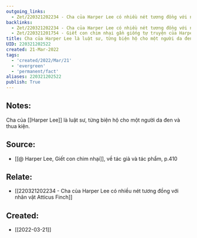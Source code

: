 ```yaml
---
outgoing_links:
  - Zet/220321202234 - Cha của Harper Lee có nhiều nét tương đồng với nhân vật Atticus Finch
backlinks:
  - Zet/220321202234 - Cha của Harper Lee có nhiều nét tương đồng với nhân vật Atticus Finch
  - Zet/220321201754 - Giết con chim nhại gần giống tự truyện của Harper Lee
title: Cha của Harper Lee là luật sư, từng biện hộ cho một người da đen
UID: 220321202522
created: 21-Mar-2022
tags:
  - 'created/2022/Mar/21'
  - 'evergreen'
  - 'permanent/fact'
aliases: 220321202522
publish: True
---
```

## Notes:
Cha của [[Harper Lee]] là luật sư, từng biện hộ cho một người da đen  và thua kiện.

## Source:
- [[@ Harper Lee, Giết con chim nhại]], về tác giả và tác phẩm, p.410

## Relate:
- [[220321202234 - Cha của Harper Lee có nhiều nét tương đồng với nhân vật Atticus Finch]]
## Created:
- [[2022-03-21]]
